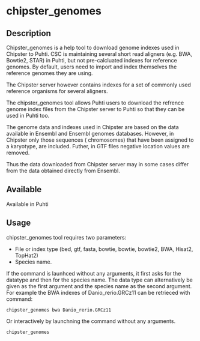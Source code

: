 # chipster_genomes

## Description

Chipster_genomes is a help tool to download genome indexes used in Chipster to Puhti.
CSC is maintaining several short read aligners (e.g. BWA, Bowtie2, STAR) in Puhti, but not pre-calcluated 
indexes for reference genomes. By default, users need to import and index themselves the reference genomes they are using.

The Chipster server however contains indexes for a set of commonly used reference organisms for several aligners.

The chipster_genomes tool allows Puhti users to download the refrence genome index files from the Chipster server to 
Puhti so that they can be used in Puhti too.

The genome data and indexes used in Chipster are based on the data available in Ensembl and Ensembl genomes databases. 
However, in Chipster only those sequences ( chromosomes) that have been assigned to a karyotype, are included. 
Futher, in GTF files negative location values are removed.

Thus the data downloaded from Chipster server may in some cases differ from the data obtained directly from Ensembl.

 
## Available

Available in Puhti

## Usage

chipster_genomes tool requires two parameters:

*    File or index type (bed, gtf, fasta, bowtie, bowtie, bowtie2, BWA, Hisat2, TopHat2)
*    Species name.

If the command is launhced without any arguments, it first asks for the datatype and then for the species name.
The data type can alternatively be given as the first argument and the species name as the second argument.
For example the BWA indexes of Danio_rerio.GRCz11 can be retrieced with command:
```text
chipster_genomes bwa Danio_rerio.GRCz11
```

Or interactively by launchning the command without any arguments.

```text
chipster_genomes
```

